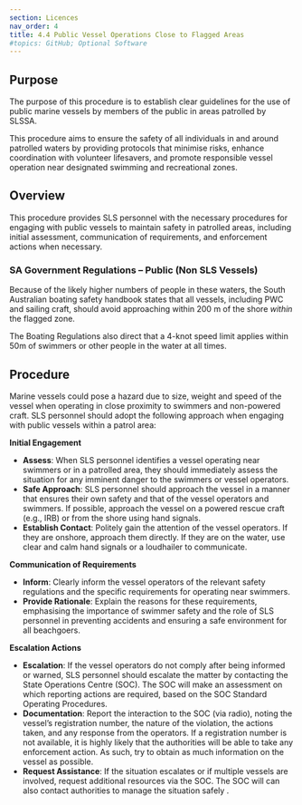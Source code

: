 ```yaml
---
section: Licences
nav_order: 4
title: 4.4 Public Vessel Operations Close to Flagged Areas
#topics: GitHub; Optional Software
---
```


## Purpose

The purpose of this procedure is to establish clear guidelines for the use of public marine vessels by members of the public in areas patrolled by SLSSA.

This procedure aims to ensure the safety of all individuals in and around patrolled waters by providing protocols that minimise risks, enhance coordination with volunteer lifesavers, and promote responsible vessel operation near designated swimming and recreational zones.

## Overview

This procedure provides SLS personnel with the necessary procedures for engaging with public vessels to maintain safety in patrolled areas, including initial assessment, communication of requirements, and enforcement actions when necessary.

### SA Government Regulations – Public (Non SLS Vessels)

Because of the likely higher numbers of people in these waters, the South Australian boating safety handbook states that all vessels, including PWC and sailing craft, should avoid approaching within 200 m of the shore _within_ the flagged zone.

The Boating Regulations also direct that a 4-knot speed limit applies within 50m of swimmers or other people in the water at all times.

## Procedure

Marine vessels could pose a hazard due to size, weight and speed of the vessel when operating in close proximity to swimmers and non-powered craft. SLS personnel should adopt the following approach when engaging with public vessels within a patrol area:

**Initial Engagement**

- **Assess**: When SLS personnel identifies a vessel operating near swimmers or in a patrolled area, they should immediately assess the situation for any imminent danger to the swimmers or vessel operators.
- **Safe Approach**: SLS personnel should approach the vessel in a manner that ensures their own safety and that of the vessel operators and swimmers. If possible, approach the vessel on a powered rescue craft (e.g., IRB) or from the shore using hand signals.
- **Establish Contact**: Politely gain the attention of the vessel operators. If they are onshore, approach them directly. If they are on the water, use clear and calm hand signals or a loudhailer to communicate.

**Communication of Requirements**

- **Inform**: Clearly inform the vessel operators of the relevant safety regulations and the specific requirements for operating near swimmers.
- **Provide Rationale**: Explain the reasons for these requirements, emphasising the importance of swimmer safety and the role of SLS personnel in preventing accidents and ensuring a safe environment for all beachgoers.

**Escalation Actions**

- **Escalation**: If the vessel operators do not comply after being informed or warned, SLS personnel should escalate the matter by contacting the State Operations Centre (SOC). The SOC will make an assessment on which reporting actions are required, based on the SOC Standard Operating Procedures.
- **Documentation**: Report the interaction to the SOC (via radio), noting the vessel’s registration number, the nature of the violation, the actions taken, and any response from the operators. If a registration number is not available, it is highly likely that the authorities will be able to take any enforcement action. As such, try to obtain as much information on the vessel as possible.
- **Request Assistance**: If the situation escalates or if multiple vessels are involved, request additional resources via the SOC. The SOC will can also contact authorities to manage the situation safely .